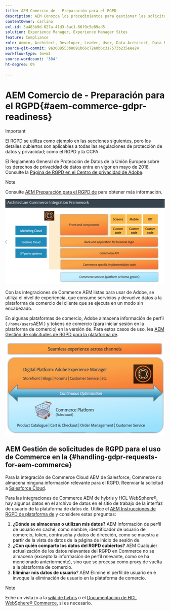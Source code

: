 ```yaml
---
title: AEM Comercio de - Preparación para el RGPD
description: AEM Conozca los procedimientos para gestionar las solicitudes de RGPD en Commerce y cómo utilizarlas.
contentOwner: carlino
exl-id: 3a483b9d-627a-41d3-8ac1-66f9c5e89ad5
solution: Experience Manager, Experience Manager Sites
feature: Compliance
role: Admin, Architect, Developer, Leader, User, Data Architect, Data Engineer
source-git-commit: 9a3008553b8091b66c72e0b6c317573b235eee24
workflow-type: tm+mt
source-wordcount: '304'
ht-degree: 0%

---
```


# AEM Comercio de - Preparación para el RGPD{#aem-commerce-gdpr-readiness}

>[!IMPORTANT]
>
>El RGPD se utiliza como ejemplo en las secciones siguientes, pero los detalles cubiertos son aplicables a todas las regulaciones de protección de datos y privacidad; como el RGPD y la CCPA.

El Reglamento General de Protección de Datos de la Unión Europea sobre los derechos de privacidad de datos entra en vigor en mayo de 2018. Consulte la [Página de RGPD en el Centro de privacidad de Adobe](https://business.adobe.com/privacy/general-data-protection-regulation.html).

>[!NOTE]
>
>Consulte [AEM Preparación para el RGPD de](/help/managing/data-protection-and-privacy.md) para obtener más información.

![screen_shot_2018-03-22at111606](assets/screen_shot_2018-03-22at111606.jpg)

Con las integraciones de Commerce AEM listas para usar de Adobe, se utiliza el nivel de experiencia, que consume servicios y devuelve datos a la plataforma de comercio del cliente que se ejecuta en un modo sin encabezado.

En algunas plataformas de comercio, Adobe almacena información de perfil ( `/home/users`AEM ) y tokens de comercio (para iniciar sesión en la plataforma de comercio) en la versión de. Para estos casos de uso, lea [AEM Gestión de solicitudes de RGPD para la plataforma de](/help/sites-administering/handling-gdpr-requests-for-aem-platform.md).

![screen_shot_2018-03-22at111621](assets/screen_shot_2018-03-22at111621.jpg)

## AEM Gestión de solicitudes de RGPD para el uso de Commerce en la {#handling-gdpr-requests-for-aem-commerce}

Para la integración de Commerce Cloud AEM de Salesforce, Commerce no almacena ninguna información relevante para el RGPD. Reenviar la solicitud a [Salesforce Cloud](https://documentation.b2c.commercecloud.salesforce.com/DOC1/index.jsp).

Para las integraciones de Commerce AEM de hybris y HCL WebSphere®, hay algunos datos en el archivo de datos en el sitio de trabajo de la interfaz de usuario de la plataforma de datos de. Utilice el [AEM Instrucciones de RGPD de plataforma de](/help/sites-administering/handling-gdpr-requests-for-aem-platform.md) y considere estas preguntas:

1. **¿Dónde se almacenan o utilizan mis datos?** AEM Información de perfil de usuario en caché, como nombre, identificador de usuario de comercio, token, contraseña y datos de dirección, como se muestra a partir de la vista de datos de la página de inicio de sesión de.
1. **¿Con quién comparto los datos del RGPD cubiertos?** AEM Cualquier actualización de los datos relevantes del RGPD en Commerce no se almacena (excepto la información de perfil relevante, como se ha mencionado anteriormente), sino que se procesa como proxy de vuelta a la plataforma de comercio.
1. **Eliminar mis datos de usuario**? AEM Elimine el perfil de usuario en e invoque la eliminación de usuario en la plataforma de comercio.

>[!NOTE]
>
>Eche un vistazo a la [wiki de hybris](https://wiki.hybris.com/) o el [Documentación de HCL WebSphere® Commerce](https://help.hcltechsw.com/commerce/index.html), si es necesario.

